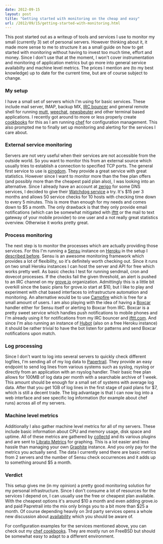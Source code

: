 ```yaml
---
date: 2012-09-15
layout: post
title: "Getting started with monitoring on the cheap and easy"
url: /2012/09/15/getting-started-with-monitoring.html
---
```


This post started out as a writeup of tools and services I use to monitor my
small (currently 3) set of personal servers. However thinking about it, it made
more sense to me to structure it as a small guide on how to get started with
monitoring without having to invest too much time, effort and money. Since I
don't use that at the moment, I won't cover instrumentation and monitoring of
application metrics but go more into general service availabilty and machine
level metrics. The prices I mention are (to my best knowledge) up to date for
the current time, but are of course subject to change.

### My setup
I have a small set of servers which I'm using for basic services. These include
mail server, IMAP, backup MX, [IRC bouncer](http://wiki.znc.in/ZNC) and general
remote shell for running [mutt](http://www.mutt.org/),
[weechat](http://www.weechat.org/), [newsbeuter](http://www.newsbeuter.org/)
and other terminal based applications.  I recently got around to more or less
properly create [cookbooks](https://github.com/mrtazz/cookbooks) for this as I
am running [chef](http://opscode.com) for configuration management. This also
prompted me to finally set up monitoring and alerting for the services I care
about.

### External service monitoring
Servers are not very useful when their services are not accessible from the
outside world. So you want to monitor this from an external source which
usually tries to establish a connection to specified TCP ports. The general
first service to use is [pingdom](http://pingdom.com). They provide a great
service with great statistics. However since I want to monitor more than the
free plan offers (and possibly more than the cheapest paid plan also), I was
looking into an alternative. Since I already have an account at
[zerigo](http://zerigo.com) for some DNS services, I decided to give their
[Watchdog service](http://zerigo.com/watchdog) a try. It's $15 per 3 months and
allows 50 service checks for 10 hosts with checking time down to every 5
minutes. This is more than enough for my needs and comes down to $5 a month.
The only drawback is that they only provide email notifications (which can be
somewhat mitigated with [ifttt](http://ifttt.com) or the mail to text gateway
of your mobile provider) to one user and a not really great statistics
overview. Otherwise it works pretty great.

### Process monitoring
The next step is to monitor the processes which are actually providing those
services. For this I'm running a [Sensu](https://github.com/sensu) instance on
[Heroku](http://heroku.com) in the setup I [described
before](http://unwiredcouch.com/2012/07/31/deploy-sensu-heroku.html). Sensu is
an awesome monitoring framework which provides a lot of flexibility, so it's
definitely worth checking out. Since it runs on two small Heroku instances I
can host the server and API for free which works pretty well. As basic checks
I test for running sendmail, cron and dovecot processes. If the checks fail the
given threshold, an alert is pushed to an IRC channel on my
[grove.io](http://grove.io) organization. Admittingly this is a little bit
overkill since the basic plans for grove.io start at $10, but I like to play
and experiment with chat based interfaces to infrastructure automation and
monitoring. An alternative would be to use [Campfire](http://campfirenow.com)
which is free for a small amount of users. I am also playing with the idea of
having a [Boxcar](http://boxcar.io) handler either for Sensu itself or alerting
to Boxcar from IRC. Boxcar is a pretty sweet service which handles push
notifications to mobile phones and I'm already using it for notifications from
my IRC bouncer and [ifttt.com](http://ifttt.com). And since I'm also running an
instance of [Hubot](http://github.com/github/hubot) (also on a free Heroku
instance) it should be rather trivial to have the bot listen for patterns and
send Boxcar notifications upon match.

### Log processing
Since I don't want to log into several servers to quickly check different
logfiles, I'm sending all of my log data to
[Papertrail](http://papertrailapp.com). They provide an easy endpoint to send
log lines from various systems such as syslog, rsyslog or directly from an
application with an rsyslog handler. Their basic free plan allows for 100MB of
log data per month with a searchable archive of 1 week. This amount should be
enough for a small set of systems with average log data. After that you get 1GB
of log lines in the first stage of paid plans for $7, which is still a decent
trade. The big advantage is that I can now log into a web interface and see
specific log information (for example about chef runs) across all of my
servers.

### Machine level metrics
Additionally I also gather machine level metrics for all of my servers. These
include basic information about CPU and memory usage, disk space and uptime.
All of these metrics are gathered by [collectd](http://collectd.org) and its
various plugins and are sent to [Librato Metrics](http://metrics.librato.com)
for graphing. This is a lot easier and less hassle than managing your own
[Graphite](http://graphite.wikidot.com/) instance. And you only pay for the
metrics you actually send. The data I currently send there are basic metrics
from 2 servers and the number of Sensu check occurrences and it adds up to
something around $5 a month.

### Verdict
This setup gives me (in my opinion) a pretty good monitoring solution for my
personal infrastructure. Since I don't consume a lot of resources for the
services I depend on, I can usually use the free or cheapest plan available.
With the cheapest options it's around $10 a month and even adding grove.io and
paid Papretrail into the mix only brings you to a bit more than $25 a month.
Of course depending heavily on 3rd party services opens a whole new discussion
about [availability](http://whoownsmyavailability.com) which you should be
aware of.

For configuration examples for the services mentioned above, you can check out
my [chef cookbooks](https://github.com/mrtazz/cookbooks). They are mostly run
on FreeBSD but should be somewhat easy to adapt to a different environment.

